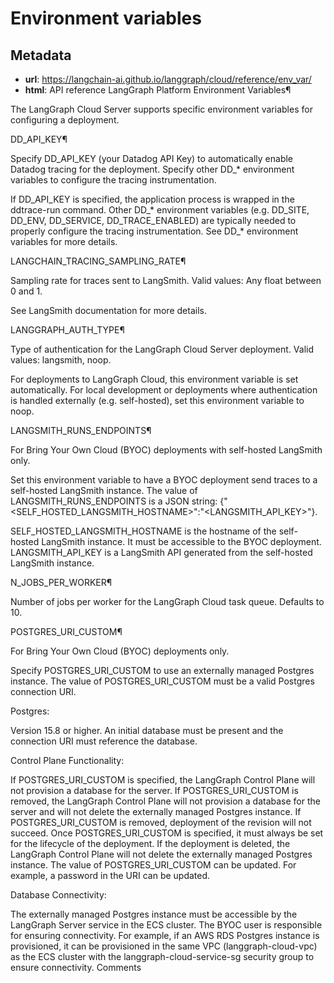 # Environment variables



## Metadata

- **url**: https://langchain-ai.github.io/langgraph/cloud/reference/env_var/
- **html**: API reference
LangGraph Platform
Environment Variables¶

The LangGraph Cloud Server supports specific environment variables for configuring a deployment.

DD_API_KEY¶

Specify DD_API_KEY (your Datadog API Key) to automatically enable Datadog tracing for the deployment. Specify other DD_* environment variables to configure the tracing instrumentation.

If DD_API_KEY is specified, the application process is wrapped in the ddtrace-run command. Other DD_* environment variables (e.g. DD_SITE, DD_ENV, DD_SERVICE, DD_TRACE_ENABLED) are typically needed to properly configure the tracing instrumentation. See DD_* environment variables for more details.

LANGCHAIN_TRACING_SAMPLING_RATE¶

Sampling rate for traces sent to LangSmith. Valid values: Any float between 0 and 1.

See LangSmith documentation for more details.

LANGGRAPH_AUTH_TYPE¶

Type of authentication for the LangGraph Cloud Server deployment. Valid values: langsmith, noop.

For deployments to LangGraph Cloud, this environment variable is set automatically. For local development or deployments where authentication is handled externally (e.g. self-hosted), set this environment variable to noop.

LANGSMITH_RUNS_ENDPOINTS¶

For Bring Your Own Cloud (BYOC) deployments with self-hosted LangSmith only.

Set this environment variable to have a BYOC deployment send traces to a self-hosted LangSmith instance. The value of LANGSMITH_RUNS_ENDPOINTS is a JSON string: {"<SELF_HOSTED_LANGSMITH_HOSTNAME>":"<LANGSMITH_API_KEY>"}.

SELF_HOSTED_LANGSMITH_HOSTNAME is the hostname of the self-hosted LangSmith instance. It must be accessible to the BYOC deployment. LANGSMITH_API_KEY is a LangSmith API generated from the self-hosted LangSmith instance.

N_JOBS_PER_WORKER¶

Number of jobs per worker for the LangGraph Cloud task queue. Defaults to 10.

POSTGRES_URI_CUSTOM¶

For Bring Your Own Cloud (BYOC) deployments only.

Specify POSTGRES_URI_CUSTOM to use an externally managed Postgres instance. The value of POSTGRES_URI_CUSTOM must be a valid Postgres connection URI.

Postgres:

Version 15.8 or higher.
An initial database must be present and the connection URI must reference the database.

Control Plane Functionality:

If POSTGRES_URI_CUSTOM is specified, the LangGraph Control Plane will not provision a database for the server.
If POSTGRES_URI_CUSTOM is removed, the LangGraph Control Plane will not provision a database for the server and will not delete the externally managed Postgres instance.
If POSTGRES_URI_CUSTOM is removed, deployment of the revision will not succeed. Once POSTGRES_URI_CUSTOM is specified, it must always be set for the lifecycle of the deployment.
If the deployment is deleted, the LangGraph Control Plane will not delete the externally managed Postgres instance.
The value of POSTGRES_URI_CUSTOM can be updated. For example, a password in the URI can be updated.

Database Connectivity:

The externally managed Postgres instance must be accessible by the LangGraph Server service in the ECS cluster. The BYOC user is responsible for ensuring connectivity.
For example, if an AWS RDS Postgres instance is provisioned, it can be provisioned in the same VPC (langgraph-cloud-vpc) as the ECS cluster with the langgraph-cloud-service-sg security group to ensure connectivity.
Comments
